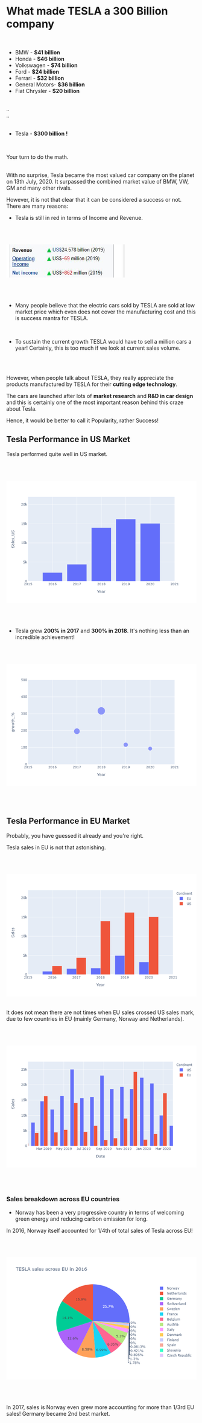 # What made TESLA a 300 Billion company

<br>

* BMW           - **$41 billion**
* Honda         - **$46 billion**
* Volkswagen    - **$74 billion**
* Ford          - **$24 billion**
* Ferrari       - **$32 billion**
* General Motors- **$36 billion**
* Fiat Chrysler - **$20 billion**

<br>
..
<br>
..
<br>
<br>

* Tesla         - **$300 billion !**

<br>

Your turn to do the math.

<br>
With no surprise, Tesla became the most valued car company on the planet on 13th July, 2020. It surpassed the combined market value of BMW, VW, GM and many other rivals.

However, it is not that clear that it can be considered a success or not. There are many reasons:
<br>

* Tesla is still in red in terms of Income and Revenue.

<br>
<br>

![tesla wiki](https://github.com/shekharbiswas/Tesla-Stock-Analysis/blob/master/images/Capture.JPG)

<br>
<br>

* Many people believe that the electric cars sold by TESLA are sold at low market price which even does not cover the manufacturing cost and this is success mantra for TESLA.

<br>

* To sustain the current growth TESLA would have to sell a million cars a year! Certainly, this is too much if we look at current sales volume.



<br>
<br>


However, when people talk about TESLA, they really appreciate the products manufactured by TESLA for their **cutting edge technology**. 
<br>

The cars are launched after lots of **market research** and **R&D in car design** and this is certainly one of the most important reason behind this craze about Tesla.
<br>

Hence, it would be better to call it Popularity, rather Success!



## Tesla Performance in US Market

Tesla performed quite well in US market.

<br>
<br>

![us_stock_tesla](https://github.com/shekharbiswas/Tesla-Stock-Analysis/blob/master/images/1.png)

<br>
<br>

* Tesla grew **200% in 2017** and **300% in 2018**. It's nothing less than an incredible achievement!

<br>
<br>

![growth_perc](https://github.com/shekharbiswas/Tesla-Stock-Analysis/blob/master/images/2.png)

<br>
<br>

## Tesla Performance in EU Market

Probably, you have guessed it already and you're right.

Tesla sales in EU is not that astonishing.

<br>
<br>

![us_vs_eu](https://github.com/shekharbiswas/Tesla-Stock-Analysis/blob/master/images/3.png)
<br>
<br>

It does not mean there are not times when EU sales crossed US sales mark, due to  few countries in EU (mainly Germany, Norway and Netherlands).

<br>
<br>

![eu_beats_us](https://github.com/shekharbiswas/Tesla-Stock-Analysis/blob/master/images/eubeatus.png)


<br>
<br>

### Sales breakdown across EU countries

* Norway has been a very progressive country in terms of welcoming green energy and reducing carbon emission for long.

In 2016, Norway itself accounted for 1/4th of total sales of Tesla across EU!

<br>
<br>

![2016](https://github.com/shekharbiswas/Tesla-Stock-Analysis/blob/master/images/4.png)

<br>
<br>

In 2017, sales is Norway even grew more accounting for more than 1/3rd EU sales!
Germany became 2nd best market.


